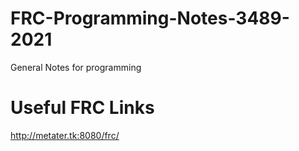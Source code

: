 # FRC-Programming-Notes-3489-2021
 General Notes for programming
# Useful FRC Links
 http://metater.tk:8080/frc/
